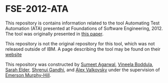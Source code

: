 # FSE-2012-ATA


This repository is contains information related to the tool Automating Test Automation (ATA) presented at Foundations of Software Engineering, 2012. The tool was originally presented in [this paper](http://dl.acm.org/citation.cfm?doid=2393596.2393643).

This repository is not the original repository for this tool, which was not released outside of IBM. A page describing the tool may be found on their [website](http://researcher.watson.ibm.com/researcher/view_group.php?id=3613)

This repository was constructed by [Sumeet Agarwal](https://github.com/sumeet29), [Vineela Boddula](https://github.com/boddulavineela), [Sarah Elder](https://github.com/seelder),  [Shrenuj Gandhi](https://github.com/shrenujgandhi), and [Alex Valkovsky](https://github.com/avalkovsky) under the supervision of [Emerson Murphy-Hill](https://github.com/CaptainEmerson).
